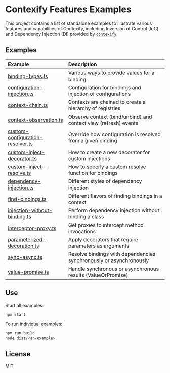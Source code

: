 # Contexify Features Examples

This project contains a list of standalone examples to illustrate various features and capabilities of Contexify, including Inversion of Control (IoC) and Dependency Injection (DI) provided by [`contexify`](https://github.com/teomyth/contexify).

## Examples

| Example                                                                    | Description                                                        |
| :------------------------------------------------------------------------- | :----------------------------------------------------------------- |
| [binding-types.ts](./src/binding-types.ts)                                 | Various ways to provide values for a binding                       |
| [configuration-injection.ts](./src/configuration-injection.ts)             | Configuration for bindings and injection of configurations         |
| [context-chain.ts](./src/context-chain.ts)                                 | Contexts are chained to create a hierarchy of registries           |
| [context-observation.ts](./src/context-observation.ts)                     | Observe context (bind/unbind) and context view (refresh) events    |
| [custom-configuration-resolver.ts](./src/custom-configuration-resolver.ts) | Override how configuration is resolved from a given binding        |
| [custom-inject-decorator.ts](./src/custom-inject-decorator.ts)             | How to create a new decorator for custom injections                |
| [custom-inject-resolve.ts](./src/custom-inject-resolve.ts)                 | How to specify a custom resolve function for bindings              |
| [dependency-injection.ts](./src/dependency-injection.ts)                   | Different styles of dependency injection                           |
| [find-bindings.ts](./src/find-bindings.ts)                                 | Different flavors of finding bindings in a context                 |
| [injection-without-binding.ts](./src/injection-without-binding.ts)         | Perform dependency injection without binding a class               |
| [interceptor-proxy.ts](./src/interceptor-proxy.ts)                         | Get proxies to intercept method invocations                        |
| [parameterized-decoration.ts](./src/parameterized-decoration.ts)           | Apply decorators that require parameters as arguments              |
| [sync-async.ts](./src/sync-async.ts)                                       | Resolve bindings with dependencies synchronously or asynchronously |
| [value-promise.ts](./src/value-promise.ts)                                 | Handle synchronous or asynchronous results (ValueOrPromise)        |

## Use

Start all examples:

```sh
npm start
```

To run individual examples:

```sh
npm run build
node dist/<an-example>
```

## License

MIT
